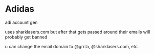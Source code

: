 # Adidas
adi account gen

uses sharklasers.com but after that gets passed around their emails will probably get banned 

u can change the email domain to @grr.la, @sharklasers.com, etc.
